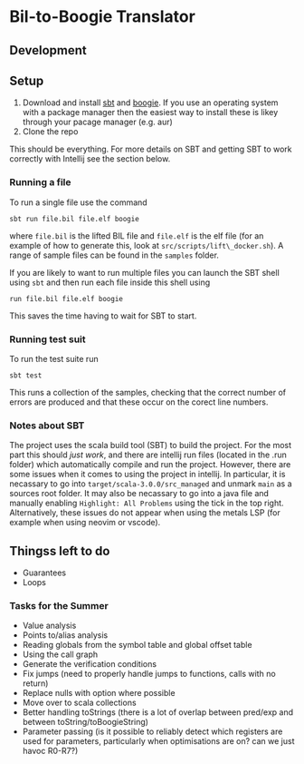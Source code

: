 # Bil-to-Boogie Translator

## Development 

## Setup 

 1. Download and install [sbt](https://www.scala-sbt.org/download.html) and [boogie](https://www.scala-sbt.org/download.html). If you use an operating system with a package manager then the easiest way to install these is likey through your pacage manager (e.g. aur)
 2. Clone the repo

This should be everything. For more details on SBT and getting SBT to work correctly with Intellij see the section below.

### Running a file

To run a single file use the command 

`sbt run file.bil file.elf boogie`

where `file.bil` is the lifted BIL file and `file.elf` is the elf file (for an example of how to generate this, look at `src/scripts/lift\_docker.sh`). A range of sample files can be found in the `samples` folder.

If you are likely to want to run multiple files you can launch the SBT shell using `sbt` and then run each file inside this shell using

`run file.bil file.elf boogie`

This saves the time having to wait for SBT to start.


### Running test suit

To run the test suite run

`sbt test`

This runs a collection of the samples, checking that the correct number of errors are produced and that these occur on the corect line numbers. 



### Notes about SBT

The project uses the scala build tool (SBT) to build the project. For the most part this should *just work*, and there are intellij run files (located in the .run folder) which automatically compile and run the project.
However, there are some issues when it comes to using the project in intellij. In particular, it is necassary to go into `target/scala-3.0.0/src_managed` and unmark `main` as a sources root folder. It may also be necassary
to go into a java file and manually enabling `Highlight: All Problems` using the tick in the top right.
Alternatively, these issues do not appear when using the metals LSP (for example when using neovim or vscode).



## Thingss left to do

 - Guarantees
 - Loops

### Tasks for the Summer

 - Value analysis 
 - Points to/alias analysis
 - Reading globals from the symbol table and global offset table
 - Using the call graph
 - Generate the verification conditions
 - Fix jumps (need to properly handle jumps to functions, calls with no return)
 - Replace nulls with option where possible
 - Move over to scala collections
 - Better handling toStrings (there is a lot of overlap between pred/exp and between toString/toBoogieString)
 - Parameter passing (is it possible to reliably detect which registers are used for parameters, particularly when optimisations are on? can we just havoc R0-R7?)

